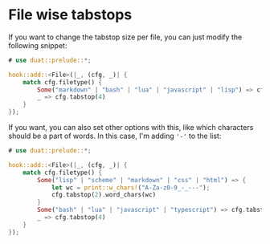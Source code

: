 # File wise tabstops

If you want to change the tabstop size per file, you can just modify the 
following  snippet:

```rust
# use duat::prelude::*;

hook::add::<File>(|_, (cfg, _)| {
    match cfg.filetype() {
        Some("markdown" | "bash" | "lua" | "javascript" | "lisp") => cfg.tabstop(2), 
        _ => cfg.tabstop(4)
    }
});
```

If you want, you can also set other options with this, like which characters 
should be a part of words. In this case, I'm adding `'-'` to the list:


```rust
# use duat::prelude::*;

hook::add::<File>(|_, (cfg, _)| {
    match cfg.filetype() {
        Some("lisp" | "scheme" | "markdown" | "css" | "html") => {
            let wc = print::w_chars!("A-Za-z0-9_-_---");
            cfg.tabstop(2).word_chars(wc)
        }
        Some("bash" | "lua" | "javascript" | "typescript") => cfg.tabstop(2),
        _ => cfg.tabstop(4)
    }
});
```
